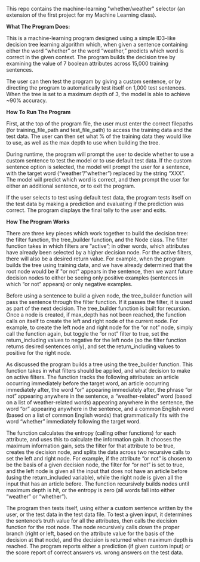 ﻿This repo contains the machine-learning "whether/weather" selector (an extension of the first project for my Machine Learning class).

**What The Program Does:**

 This is a machine-learning program designed using a simple ID3-like decision tree learning algorithm which, when given a sentence containing either the word “whether” or the word “weather,” predicts which word is correct in the given context. The program builds the decision tree by examining the value of 7 boolean attributes across 15,000 training sentences.
 
The user can then test the program by giving a custom sentence, or by directing the program to automatically test itself on 1,000 test sentences. When the tree is set to a maximum depth of 3, the model is able to achieve ~90% accuracy.

**How To Run The Program**

First, at the top of the program file, the user must enter the correct filepaths (for training_file_path and test_file_path) to access the training data and the test data. The user can then set what % of the training data they would like to use, as well as the max depth to use when building the tree.

During runtime, the program will prompt the user to decide whether to use a custom sentence to test the model or to use default test data. If the custom sentence option is selected, the model will prompt the user for a sentence, with the target word (“weather”/”whether”) replaced by the string “XXX”. The model will predict which word is correct, and then prompt the user for either an additional sentence, or to exit the program.

If the user selects to test using default test data, the program tests itself on the test data by making a prediction and evaluating if the prediction was correct. The program displays the final tally to the user and exits.

**How The Program Works**

There are three key pieces which work together to build the decision tree: the filter function, the tree_builder function, and the Node class. The filter function takes in which filters are “active”; in other words, which attributes have already been selected by a higher decision node. For the active filters, there will also be a desired return value. For example, when the program builds the tree using training data, and we have already determined that the root node would be if "or not" appears in the sentence, then we want future decision nodes to either be seeing only positive examples (sentences in which “or not” appears) or only negative examples.

Before using a sentence to build a given node, the tree_builder function will pass the sentence through the filter function. If it passes the filter, it is used as part of the next decision. The tree_builder function is built for recursion. Once a node is created, if max_depth has not been reached, the function calls on itself to create the left and right node of the current node. For example, to create the left node and right node for the “or not” node, simply call the function again, but toggle the “or not” filter to true, set the return_including values to negative for the left node (so the filter function returns desired sentences only), and set the return_including values to positive for the right node.

As discussed the program builds a tree using the tree_builder function. This function takes in what filters should be applied, and what decision to make on active filters. The function tracks the following attributes: an article occurring immediately before the target word, an article occurring immediately after, the word “or” appearing immediately after, the phrase “or not” appearing anywhere in the sentence, a “weather-related” word (based on a list of weather-related words) appearing anywhere in the sentence, the word “or” appearing anywhere in the sentence, and a common English word (based on a list of common English words) that grammatically fits with the word “whether” immediately following the target word.

The function calculates the entropy (calling other functions) for each attribute, and uses this to calculate the information gain. It chooses the maximum information gain, sets the filter for that attribute to be true, creates the decision node, and splits the data across two recursive calls to set the left and right node. For example, if the attribute “or not” is chosen to be the basis of a given decision node, the filter for “or not” is set to true, and the left node is given all the input that does not have an article before (using the return_included variable), while the right node is given all the input that has an article before. The function recursively builds nodes until maximum depth is hit, or the entropy is zero (all words fall into either “weather” or “whether”).

The program then tests itself, using either a custom sentence written by the user, or the test data in the test data file. To test a given input, it determines the sentence’s truth value for all the attributes, then calls the decision function for the root node. The node recursively calls down the proper branch (right or left, based on the attribute value for the basis of the decision at that node), and the decision is returned when maximum depth is reached. The program reports either a prediction (if given custom input) or the score report of correct answers vs. wrong answers on the test data.
